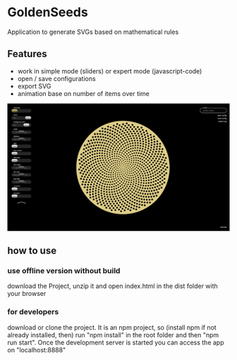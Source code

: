 # GoldenSeeds
Application to generate SVGs based on mathematical rules

## Features
- work in simple mode (sliders) or expert mode (javascript-code)
- open / save configurations
- export SVG
- animation base on number of items over time

![Demo Picture](./README_demo.png)

## how to use
### use offline version without build
download the Project, unzip it and open index.html in the dist folder with your browser

### for developers
download or clone the project. It is an npm project, so (install npm if not already installed, then) run "npm install" in the root folder and then "npm run start". Once the development server is started you can access the app on "localhost:8888"